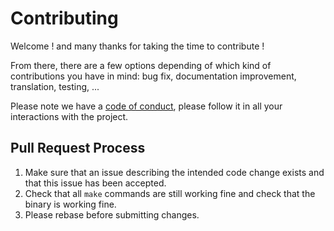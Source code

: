 # Contributing

Welcome ! and many thanks for taking the time to contribute !

From there, there are a few options depending of which kind of contributions you have in mind: bug fix, documentation improvement, translation, testing, ... 

Please note we have a [code of conduct](CODE_OF_CONDUCT.md), please follow it in all your interactions with the project.

## Pull Request Process

1. Make sure that an issue describing the intended code change exists and that this issue has been accepted.
1. Check that all `make` commands are still working fine and check that the binary is working fine.
1. Please rebase before submitting changes.

